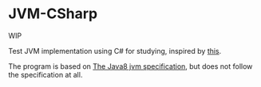 # JVM-CSharp

WIP

Test JVM implementation using C# for studying, inspired by [this](https://speakerdeck.com/memory1994/php-de-jvm-woshi-zhuang-site-hello-world-wochu-li-surumade).

The program is based on [The Java8 jvm specification](https://docs.oracle.com/javase/specs/jvms/se8/html/index.html), but does not follow the specification at all.
